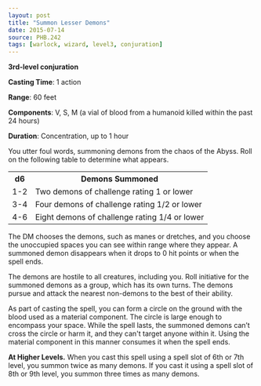```yaml
---
layout: post
title: "Summon Lesser Demons"
date: 2015-07-14
source: PHB.242
tags: [warlock, wizard, level3, conjuration]
---
```


**3rd-level conjuration**

**Casting Time**: 1 action

**Range**: 60 feet

**Components**: V, S, M (a vial of blood from a humanoid killed within the past 24 hours)

**Duration**: Concentration, up to 1 hour

You utter foul words, summoning demons from the chaos of the Abyss. Roll on the following table to determine what appears.

<table>
  <tr>
    <th>d6</th><th>Demons Summoned</th>
  </tr>
  <tr>
    <td>1-2</td><td>Two demons of challenge rating 1 or lower</td>
  </tr>
  <tr>
    <td>3-4</td><td>Four demons of challenge rating 1/2 or lower</td>
  </tr>
  <tr>
    <td>4-6</td><td>Eight demons of challenge rating 1/4 or lower</td>
  </tr>
</table>

The DM chooses the demons, such as manes or dretches, and you choose the unoccupied spaces you can see within range where they appear. A summoned
demon disappears when it drops to 0 hit points or when the spell ends.

The demons are hostile to all creatures, including you. Roll initiative for the summoned demons as a group, which has its own turns. The demons pursue and attack
the nearest non-demons to the best of their ability.

As part of casting the spell, you can form a circle on the ground with the blood used as a material component. The circle is large enough to encompass your
space. While the spell lasts, the summoned demons can’t cross the circle or harm it, and they can't target anyone within it. Using the material component in this
manner consumes it when the spell ends.

**At Higher Levels.** When you cast this spell using a spell slot of 6th or 7th level, you summon twice as many demons. If you cast it using a spell slot of 8th or 9th
level, you summon three times as many demons.